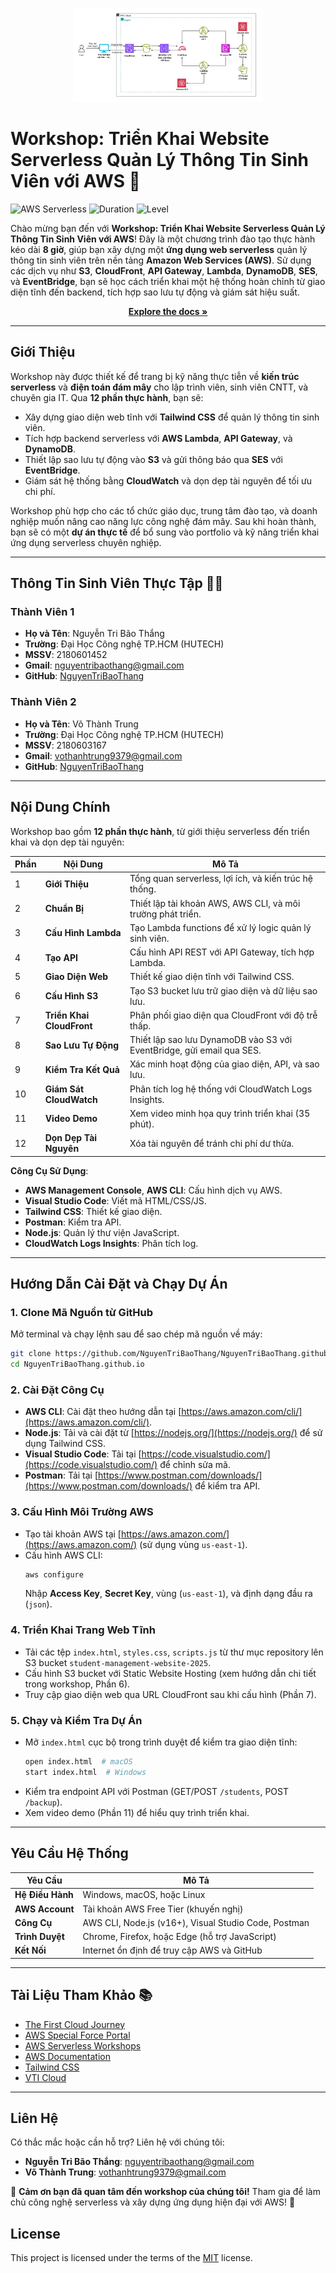 <p align="center">
	<img loading="lazy" src="./images/system-architecture-overview.jpg" alt="Project" height="150">
</p>

# Workshop: Triển Khai Website Serverless Quản Lý Thông Tin Sinh Viên với AWS 🚀

![AWS Serverless](https://img.shields.io/badge/AWS-Serverless-orange?logo=amazonaws) ![Duration](https://img.shields.io/badge/Duration-8%20Hours-blue) ![Level](https://img.shields.io/badge/Level-Intermediate-green)

Chào mừng bạn đến với **Workshop: Triển Khai Website Serverless Quản Lý Thông Tin Sinh Viên với AWS**! Đây là một chương trình đào tạo thực hành kéo dài **8 giờ**, giúp bạn xây dựng một **ứng dụng web serverless** quản lý thông tin sinh viên trên nền tảng **Amazon Web Services (AWS)**. Sử dụng các dịch vụ như **S3**, **CloudFront**, **API Gateway**, **Lambda**, **DynamoDB**, **SES**, và **EventBridge**, bạn sẽ học cách triển khai một hệ thống hoàn chỉnh từ giao diện tĩnh đến backend, tích hợp sao lưu tự động và giám sát hiệu suất.

<p align="center">
  <a href="https://nguyentribaothang.github.io/" rel="dofollow" target="blank"><strong>Explore the docs »</strong></a>
<p>
	
---

## Giới Thiệu

Workshop này được thiết kế để trang bị kỹ năng thực tiễn về **kiến trúc serverless** và **điện toán đám mây** cho lập trình viên, sinh viên CNTT, và chuyên gia IT. Qua **12 phần thực hành**, bạn sẽ:
- Xây dựng giao diện web tĩnh với **Tailwind CSS** để quản lý thông tin sinh viên.
- Tích hợp backend serverless với **AWS Lambda**, **API Gateway**, và **DynamoDB**.
- Thiết lập sao lưu tự động vào **S3** và gửi thông báo qua **SES** với **EventBridge**.
- Giám sát hệ thống bằng **CloudWatch** và dọn dẹp tài nguyên để tối ưu chi phí.

Workshop phù hợp cho các tổ chức giáo dục, trung tâm đào tạo, và doanh nghiệp muốn nâng cao năng lực công nghệ đám mây. Sau khi hoàn thành, bạn sẽ có một **dự án thực tế** để bổ sung vào portfolio và kỹ năng triển khai ứng dụng serverless chuyên nghiệp.

---

## Thông Tin Sinh Viên Thực Tập 👨‍🎓

### Thành Viên 1
- **Họ và Tên**: Nguyễn Tri Bão Thắng  
- **Trường**: Đại Học Công nghệ TP.HCM (HUTECH)  
- **MSSV**: 2180601452  
- **Gmail**: [nguyentribaothang@gmail.com](mailto:nguyentribaothang@gmail.com)  
- **GitHub**: [NguyenTriBaoThang](https://github.com/NguyenTriBaoThang)  

### Thành Viên 2
- **Họ và Tên**: Võ Thành Trung  
- **Trường**: Đại Học Công nghệ TP.HCM (HUTECH)  
- **MSSV**: 2180603167  
- **Gmail**: [vothanhtrung9379@gmail.com](mailto:vothanhtrung9379@gmail.com)  
- **GitHub**: [NguyenTriBaoThang](https://github.com/ttrung03)  

---

## Nội Dung Chính

Workshop bao gồm **12 phần thực hành**, từ giới thiệu serverless đến triển khai và dọn dẹp tài nguyên:

| Phần | Nội Dung | Mô Tả |
|------|----------|-------|
| 1 | **Giới Thiệu** | Tổng quan serverless, lợi ích, và kiến trúc hệ thống. |
| 2 | **Chuẩn Bị** | Thiết lập tài khoản AWS, AWS CLI, và môi trường phát triển. |
| 3 | **Cấu Hình Lambda** | Tạo Lambda functions để xử lý logic quản lý sinh viên. |
| 4 | **Tạo API** | Cấu hình API REST với API Gateway, tích hợp Lambda. |
| 5 | **Giao Diện Web** | Thiết kế giao diện tĩnh với Tailwind CSS. |
| 6 | **Cấu Hình S3** | Tạo S3 bucket lưu trữ giao diện và dữ liệu sao lưu. |
| 7 | **Triển Khai CloudFront** | Phân phối giao diện qua CloudFront với độ trễ thấp. |
| 8 | **Sao Lưu Tự Động** | Thiết lập sao lưu DynamoDB vào S3 với EventBridge, gửi email qua SES. |
| 9 | **Kiểm Tra Kết Quả** | Xác minh hoạt động của giao diện, API, và sao lưu. |
| 10 | **Giám Sát CloudWatch** | Phân tích log hệ thống với CloudWatch Logs Insights. |
| 11 | **Video Demo** | Xem video minh họa quy trình triển khai (35 phút). |
| 12 | **Dọn Dẹp Tài Nguyên** | Xóa tài nguyên để tránh chi phí dư thừa. |

**Công Cụ Sử Dụng**:
- **AWS Management Console**, **AWS CLI**: Cấu hình dịch vụ AWS.
- **Visual Studio Code**: Viết mã HTML/CSS/JS.
- **Tailwind CSS**: Thiết kế giao diện.
- **Postman**: Kiểm tra API.
- **Node.js**: Quản lý thư viện JavaScript.
- **CloudWatch Logs Insights**: Phân tích log.

---

## Hướng Dẫn Cài Đặt và Chạy Dự Án

### 1. Clone Mã Nguồn từ GitHub
Mở terminal và chạy lệnh sau để sao chép mã nguồn về máy:

```bash
git clone https://github.com/NguyenTriBaoThang/NguyenTriBaoThang.github.io.git
cd NguyenTriBaoThang.github.io
```

### 2. Cài Đặt Công Cụ
- **AWS CLI**: Cài đặt theo hướng dẫn tại [https://aws.amazon.com/cli/](https://aws.amazon.com/cli/).
- **Node.js**: Tải và cài đặt từ [https://nodejs.org/](https://nodejs.org/) để sử dụng Tailwind CSS.
- **Visual Studio Code**: Tải tại [https://code.visualstudio.com/](https://code.visualstudio.com/) để chỉnh sửa mã.
- **Postman**: Tải tại [https://www.postman.com/downloads/](https://www.postman.com/downloads/) để kiểm tra API.

### 3. Cấu Hình Môi Trường AWS
- Tạo tài khoản AWS tại [https://aws.amazon.com/](https://aws.amazon.com/) (sử dụng vùng `us-east-1`).
- Cấu hình AWS CLI:
  ```bash
  aws configure
  ```
  Nhập **Access Key**, **Secret Key**, vùng (`us-east-1`), và định dạng đầu ra (`json`).

### 4. Triển Khai Trang Web Tĩnh
- Tải các tệp `index.html`, `styles.css`, `scripts.js` từ thư mục repository lên S3 bucket `student-management-website-2025`.
- Cấu hình S3 bucket với Static Website Hosting (xem hướng dẫn chi tiết trong workshop, Phần 6).
- Truy cập giao diện web qua URL CloudFront sau khi cấu hình (Phần 7).

### 5. Chạy và Kiểm Tra Dự Án
- Mở `index.html` cục bộ trong trình duyệt để kiểm tra giao diện tĩnh:
  ```bash
  open index.html  # macOS
  start index.html  # Windows
  ```
- Kiểm tra endpoint API với Postman (GET/POST `/students`, POST `/backup`).
- Xem video demo (Phần 11) để hiểu quy trình triển khai.

---


## Yêu Cầu Hệ Thống

| Yêu Cầu | Mô Tả |
|---------|-------|
| **Hệ Điều Hành** | Windows, macOS, hoặc Linux |
| **AWS Account** | Tài khoản AWS Free Tier (khuyến nghị) |
| **Công Cụ** | AWS CLI, Node.js (v16+), Visual Studio Code, Postman |
| **Trình Duyệt** | Chrome, Firefox, hoặc Edge (hỗ trợ JavaScript) |
| **Kết Nối** | Internet ổn định để truy cập AWS và GitHub |

---

## Tài Liệu Tham Khảo 📚

- [The First Cloud Journey](https://cloudjourney.awsstudygroup.com/)
- [AWS Special Force Portal](https://specialforce.awsstudygroup.com/)
- [AWS Serverless Workshops](https://aws.amazon.com/serverless/)
- [AWS Documentation](https://docs.aws.amazon.com/)
- [Tailwind CSS](https://tailwindcss.com/)
- [VTI Cloud](https://vticloud.io/)

---

## Liên Hệ

Có thắc mắc hoặc cần hỗ trợ? Liên hệ với chúng tôi:
- **Nguyễn Tri Bão Thắng**: [nguyentribaothang@gmail.com](mailto:nguyentribaothang@gmail.com)
- **Võ Thành Trung**: [vothanhtrung9379@gmail.com](mailto:vothanhtrung9379@gmail.com)

🌟 **Cảm ơn bạn đã quan tâm đến workshop của chúng tôi!** Tham gia để làm chủ công nghệ serverless và xây dựng ứng dụng hiện đại với AWS! 🚀

## License

<p align="justify">

This project is licensed under the terms of the [MIT](LICENSE) license.

</p>
